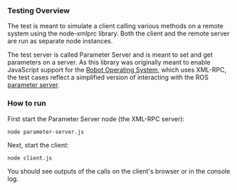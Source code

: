 ### Testing Overview

The test is meant to simulate a client calling various methods on a remote
system using the node-xmlprc library. Both the client and the remote server are
run as separate node instances.

The test server is called Parameter Server and is meant to set and get
parameters on a server. As this library was originally meant to enable
JavaScript support for the [Robot Operating System](http://www.ros.org/wiki/),
which uses XML-RPC, the test cases reflect a simplified version of interacting
with the ROS [parameter server](http://www.ros.org/wiki/Parameter%20Server).

### How to run 

First start the Parameter Server node (the XML-RPC server):

    node parameter-server.js

Next, start the client:

    node client.js

You should see outputs of the calls on the client's browser or in the console
log.

